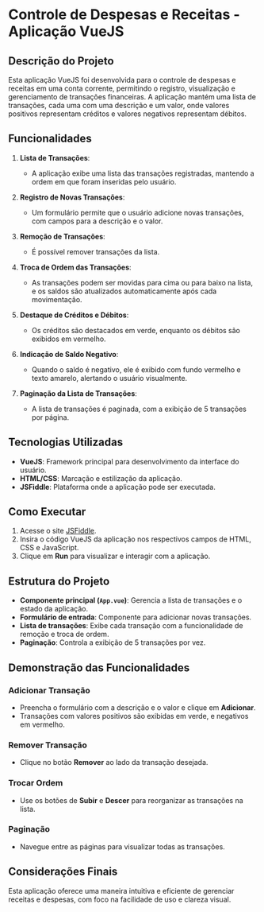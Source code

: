 # Controle de Despesas e Receitas - Aplicação VueJS

## Descrição do Projeto
Esta aplicação VueJS foi desenvolvida para o controle de despesas e receitas em uma conta corrente, permitindo o registro, visualização e gerenciamento de transações financeiras. A aplicação mantém uma lista de transações, cada uma com uma descrição e um valor, onde valores positivos representam créditos e valores negativos representam débitos.

## Funcionalidades
1. **Lista de Transações**:
   - A aplicação exibe uma lista das transações registradas, mantendo a ordem em que foram inseridas pelo usuário.

2. **Registro de Novas Transações**:
   - Um formulário permite que o usuário adicione novas transações, com campos para a descrição e o valor.

3. **Remoção de Transações**:
   - É possível remover transações da lista.

4. **Troca de Ordem das Transações**:
   - As transações podem ser movidas para cima ou para baixo na lista, e os saldos são atualizados automaticamente após cada movimentação.

5. **Destaque de Créditos e Débitos**:
   - Os créditos são destacados em verde, enquanto os débitos são exibidos em vermelho.

6. **Indicação de Saldo Negativo**:
   - Quando o saldo é negativo, ele é exibido com fundo vermelho e texto amarelo, alertando o usuário visualmente.

7. **Paginação da Lista de Transações**:
   - A lista de transações é paginada, com a exibição de 5 transações por página.

## Tecnologias Utilizadas
- **VueJS**: Framework principal para desenvolvimento da interface do usuário.
- **HTML/CSS**: Marcação e estilização da aplicação.
- **JSFiddle**: Plataforma onde a aplicação pode ser executada.

## Como Executar
1. Acesse o site [JSFiddle](https://jsfiddle.net/).
2. Insira o código VueJS da aplicação nos respectivos campos de HTML, CSS e JavaScript.
3. Clique em **Run** para visualizar e interagir com a aplicação.

## Estrutura do Projeto
- **Componente principal (`App.vue`)**: Gerencia a lista de transações e o estado da aplicação.
- **Formulário de entrada**: Componente para adicionar novas transações.
- **Lista de transações**: Exibe cada transação com a funcionalidade de remoção e troca de ordem.
- **Paginação**: Controla a exibição de 5 transações por vez.

## Demonstração das Funcionalidades
### Adicionar Transação
- Preencha o formulário com a descrição e o valor e clique em **Adicionar**.
- Transações com valores positivos são exibidas em verde, e negativos em vermelho.

### Remover Transação
- Clique no botão **Remover** ao lado da transação desejada.

### Trocar Ordem
- Use os botões de **Subir** e **Descer** para reorganizar as transações na lista.

### Paginação
- Navegue entre as páginas para visualizar todas as transações.

## Considerações Finais
Esta aplicação oferece uma maneira intuitiva e eficiente de gerenciar receitas e despesas, com foco na facilidade de uso e clareza visual.